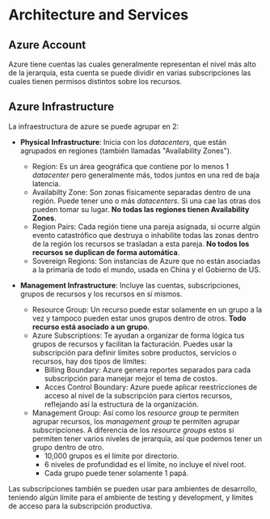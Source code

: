 # Architecture and Services

## Azure Account

Azure tiene cuentas las cuales generalmente representan el nivel más alto de la
jerarquía, esta cuenta se puede dividir en varias subscripciones las cuales
tienen permisos distintos sobre los recursos.

## Azure Infrastructure

La infraestructura de azure se puede agrupar en 2:

- **Physical Infrastructure**: Inicia con los _datacenters_, que están agrupados
  en regiones (también llamadas "Availability Zones").

  - Region: Es un área geográfica que contiene por lo menos 1 _datacenter_ pero
    generalmente más, todos juntos en una red de baja latencia.
  - Availabilty Zone: Son zonas físicamente separadas dentro de una región.
    Puede tener uno o más _datacenters_. Si una cae las otras dos pueden tomar
    su lugar. **No todas las regiones tienen Availability Zones**.
  - Region Pairs: Cada región tiene una pareja asignada, si ocurre algún evento
    catastrófico que destruya o inhabilite todas las zonas dentro de la región
    los recursos se trasladan a esta pareja. **No todos los recursos se duplican
    de forma automática**.
  - Sovereign Regions: Son instancias de Azure que no están asociadas a la
    primaria de todo el mundo, usada en China y el Gobierno de US.

- **Management Infrastructure**: Incluye las cuentas, subscripciones, grupos de
  recursos y los recursos en sí mismos.

  - Resource Group: Un recurso puede estar solamente en un grupo a la vez y
    tampoco pueden estar unos grupos dentro de otros. **Todo recurso está
    asociado a un grupo**.
  - Azure Subscriptions: Te ayudan a organizar de forma lógica tus grupos de
    recursos y facilitan la facturación. Puedes usar la subscripción para
    definir límites sobre productos, servicios o recursos, hay dos tipos de
    límites:
    - Billing Boundary: Azure genera reportes separados para cada subscripción
      para manejar mejor el tema de costos.
    - Acces Control Boundary: Azure puede aplicar reestricciones de acceso al
      nivel de la subscripción para ciertos recursos, reflejando así la
      estructura de la organización.
  - Management Group: Así como los _resource group_ te permiten agrupar
    recursos, los _management group_ te permiten agrupar subscripciones. A
    diferencia de los _resource groups_ estos sí permiten tener varios niveles
    de jerarquía, así que podemos tener un grupo dentro de otro.
    - 10,000 grupos es el límite por directorio.
    - 6 niveles de profundidad es el límite, no incluye el nivel root.
    - Cada grupo puede tener solamente 1 papá.

Las subscripciones también se pueden usar para ambientes de desarrollo, teniendo
algún límite para el ambiente de testing y development, y límites de acceso para
la subscripción productiva.
